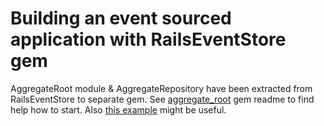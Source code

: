 # Building an event sourced application with RailsEventStore gem

AggregateRoot module & AggregateRepository have been extracted from RailsEventStore to separate gem.
See [aggregate_root](https://github.com/arkency/aggregate_root) gem readme to find help how to start.
Also [this example](https://github.com/mpraglowski/cqrs-es-sample-with-res) might be useful.
